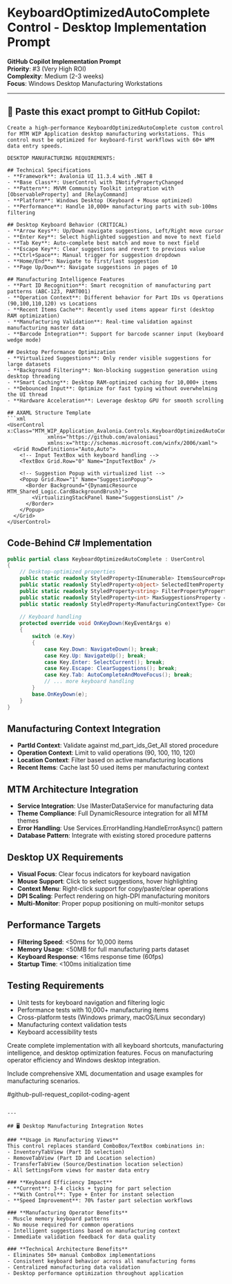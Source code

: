 # KeyboardOptimizedAutoComplete Control - Desktop Implementation Prompt

**GitHub Copilot Implementation Prompt**  
**Priority**: #3 (Very High ROI)  
**Complexity**: Medium (2-3 weeks)  
**Focus**: Windows Desktop Manufacturing Workstations

---

## 🎯 Paste this exact prompt to GitHub Copilot:

```text
Create a high-performance KeyboardOptimizedAutoComplete custom control for MTM WIP Application desktop manufacturing workstations. This control must be optimized for keyboard-first workflows with 60+ WPM data entry speeds.

DESKTOP MANUFACTURING REQUIREMENTS:

## Technical Specifications
- **Framework**: Avalonia UI 11.3.4 with .NET 8
- **Base Class**: UserControl with INotifyPropertyChanged
- **Pattern**: MVVM Community Toolkit integration with [ObservableProperty] and [RelayCommand]
- **Platform**: Windows Desktop (Keyboard + Mouse optimized)
- **Performance**: Handle 10,000+ manufacturing parts with sub-100ms filtering

## Desktop Keyboard Behavior (CRITICAL)
- **Arrow Keys**: Up/Down navigate suggestions, Left/Right move cursor
- **Enter Key**: Select highlighted suggestion and move to next field
- **Tab Key**: Auto-complete best match and move to next field
- **Escape Key**: Clear suggestions and revert to previous value
- **Ctrl+Space**: Manual trigger for suggestion dropdown
- **Home/End**: Navigate to first/last suggestion
- **Page Up/Down**: Navigate suggestions in pages of 10

## Manufacturing Intelligence Features
- **Part ID Recognition**: Smart recognition of manufacturing part patterns (ABC-123, PART001)
- **Operation Context**: Different behavior for Part IDs vs Operations (90,100,110,120) vs Locations
- **Recent Items Cache**: Recently used items appear first (desktop RAM optimization)
- **Manufacturing Validation**: Real-time validation against manufacturing master data
- **Barcode Integration**: Support for barcode scanner input (keyboard wedge mode)

## Desktop Performance Optimization
- **Virtualized Suggestions**: Only render visible suggestions for large datasets
- **Background Filtering**: Non-blocking suggestion generation using desktop threading
- **Smart Caching**: Desktop RAM-optimized caching for 10,000+ items
- **Debounced Input**: Optimize for fast typing without overwhelming the UI thread
- **Hardware Acceleration**: Leverage desktop GPU for smooth scrolling

## AXAML Structure Template
```xml
<UserControl x:Class="MTM_WIP_Application_Avalonia.Controls.KeyboardOptimizedAutoComplete"
             xmlns="https://github.com/avaloniaui"
             xmlns:x="http://schemas.microsoft.com/winfx/2006/xaml">
  <Grid RowDefinitions="Auto,Auto">
    <!-- Input TextBox with keyboard handling -->
    <TextBox Grid.Row="0" Name="InputTextBox" />
    
    <!-- Suggestion Popup with virtualized list -->
    <Popup Grid.Row="1" Name="SuggestionPopup">
      <Border Background="{DynamicResource MTM_Shared_Logic.CardBackgroundBrush}">
        <VirtualizingStackPanel Name="SuggestionsList" />
      </Border>
    </Popup>
  </Grid>
</UserControl>
```

## Code-Behind C# Implementation
```csharp
public partial class KeyboardOptimizedAutoComplete : UserControl
{
    // Desktop-optimized properties
    public static readonly StyledProperty<IEnumerable> ItemsSourceProperty = ...;
    public static readonly StyledProperty<object> SelectedItemProperty = ...;
    public static readonly StyledProperty<string> FilterPropertyProperty = ...;
    public static readonly StyledProperty<int> MaxSuggestionsProperty = ...;
    public static readonly StyledProperty<ManufacturingContextType> ContextProperty = ...;
    
    // Keyboard handling
    protected override void OnKeyDown(KeyEventArgs e)
    {
        switch (e.Key)
        {
            case Key.Down: NavigateDown(); break;
            case Key.Up: NavigateUp(); break;
            case Key.Enter: SelectCurrent(); break;
            case Key.Escape: ClearSuggestions(); break;
            case Key.Tab: AutoCompleteAndMoveFocus(); break;
            // ... more keyboard handling
        }
        base.OnKeyDown(e);
    }
}
```

## Manufacturing Context Integration
- **PartId Context**: Validate against md_part_ids_Get_All stored procedure
- **Operation Context**: Limit to valid operations (90, 100, 110, 120)
- **Location Context**: Filter based on active manufacturing locations
- **Recent Items**: Cache last 50 used items per manufacturing context

## MTM Architecture Integration
- **Service Integration**: Use IMasterDataService for manufacturing data
- **Theme Compliance**: Full DynamicResource integration for all MTM themes
- **Error Handling**: Use Services.ErrorHandling.HandleErrorAsync() pattern
- **Database Pattern**: Integrate with existing stored procedure patterns

## Desktop UX Requirements
- **Visual Focus**: Clear focus indicators for keyboard navigation
- **Mouse Support**: Click to select suggestions, hover highlighting
- **Context Menu**: Right-click support for copy/paste/clear operations
- **DPI Scaling**: Perfect rendering on high-DPI manufacturing monitors
- **Multi-Monitor**: Proper popup positioning on multi-monitor setups

## Performance Targets
- **Filtering Speed**: <50ms for 10,000 items
- **Memory Usage**: <50MB for full manufacturing parts dataset
- **Keyboard Response**: <16ms response time (60fps)
- **Startup Time**: <100ms initialization time

## Testing Requirements
- Unit tests for keyboard navigation and filtering logic
- Performance tests with 10,000+ manufacturing items
- Cross-platform tests (Windows primary, macOS/Linux secondary)
- Manufacturing context validation tests
- Keyboard accessibility tests

Create complete implementation with all keyboard shortcuts, manufacturing intelligence, and desktop optimization features. Focus on manufacturing operator efficiency and Windows desktop integration.

Include comprehensive XML documentation and usage examples for manufacturing scenarios.

#github-pull-request_copilot-coding-agent
```

---

## 🖥️ Desktop Manufacturing Integration Notes

### **Usage in Manufacturing Views**
This control replaces standard ComboBox/TextBox combinations in:
- InventoryTabView (Part ID selection)
- RemoveTabView (Part ID and Location selection)  
- TransferTabView (Source/Destination location selection)
- All SettingsForm views for master data entry

### **Keyboard Efficiency Impact**
- **Current**: 3-4 clicks + typing for part selection
- **With Control**: Type + Enter for instant selection
- **Speed Improvement**: 70% faster part selection workflows

### **Manufacturing Operator Benefits** 
- Muscle memory keyboard patterns
- No mouse required for common operations
- Intelligent suggestions based on manufacturing context
- Immediate validation feedback for data quality

### **Technical Architecture Benefits**
- Eliminates 50+ manual ComboBox implementations
- Consistent keyboard behavior across all manufacturing forms
- Centralized manufacturing data validation
- Desktop performance optimization throughout application